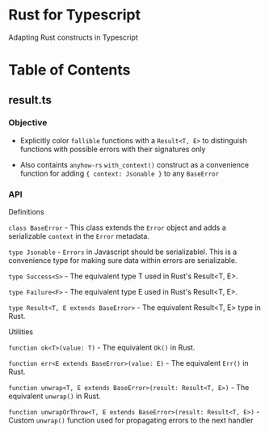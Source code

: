 # Rust for Typescript

Adapting Rust constructs in Typescript

# Table of Contents

## result.ts

### Objective

- Explicitly color `fallible` functions with a `Result<T, E>` to distinguish functions with possible errors with their signatures only

- Also containts `anyhow-rs` `with_context()` construct as a convenience function for adding `{ context: Jsonable }` to any `BaseError`

### API

Definitions

`class BaseError` - This class extends the `Error` object and adds a serializable `context` in the `Error` metadata.

`type Jsonable` - `Errors` in Javascript should be serializablel. This is a convenience type for making sure data within errors are serializable.

`type Success<S>` - The equivalent type T used in Rust's Result<T, E>.

`type Failure<F>` - The equivalent type E used in Rust's Result<T, E>.

`type Result<T, E extends BaseError>` - The equivalent Result<T, E> type in Rust.

Utilities

`function ok<T>(value: T)` - The equivalent `Ok()` in Rust.

`function err<E extends BaseError>(value: E)` - The equivalent `Err()` in Rust.

`function unwrap<T, E extends BaseError>(result: Result<T, E>)` - The equivalent `unwrap()` in Rust.

`function unwrapOrThrow<T, E extends BaseError>(result: Result<T, E>)` - Custom `unwrap()` function used for propagating errors to the next handler
